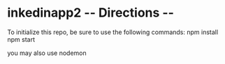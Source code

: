 # inkedinapp2 -- Directions -- 
To initialize this repo, be sure to use the following commands:
npm install
npm start

you may also use nodemon


